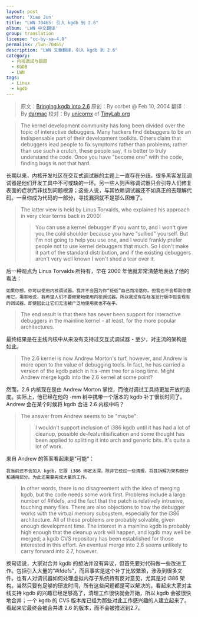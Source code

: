 ```yaml
---
layout: post
author: 'Xiao Jun'
title: "LWN 70465: 引入 kgdb 到 2.6"
album: 'LWN 中文翻译'
group: translation
license: "cc-by-sa-4.0"
permalink: /lwn-70465/
description: "LWN 文章翻译，引入 kgdb 到 2.6"
category:
  - 内核调试与跟踪
  - KGDB
  - LWN
tags:
  - Linux
  - kgdb
---
```


> 原文：[Bringing kgdb into 2.6](https://lwn.net/Articles/70465/)
> 原创：By corbet @ Feb 10, 2004
> 翻译：By [darmac](https://github.com/darmac)
> 校对：By [unicornx](https://github.com/unicornx) of [TinyLab.org][1]

> The kernel development community has long been divided over the topic of interactive debuggers. Many hackers find debuggers to be an indispensable part of their development toolkits. Others claim that debuggers lead people to fix symptoms rather than problems; rather than use such a crutch, these people say, it is better to truly understand the code. Once you have "become one" with the code, finding bugs is not that hard. 

长期以来，内核开发社区在交互式调试器的主题上一直存在分歧。很多黑客发现调试器是他们开发工具中不可或缺的一环。另一些人则声称调试器只会引导人们修复表面的症状而非找到问题根源；这些人说，与其依赖调试器还不如真正的去理解代码。一旦你成为代码的一部分，寻找漏洞就不是那么困难了。

>The latter view is held by Linus Torvalds, who explained his approach in very clear terms back in 2000: 
>>You can use a kernel debugger if you want to, and I won't give you the cold shoulder because you have "sullied" yourself. But I'm not going to help you use one, and I would frankly prefer people not to use kernel debuggers that much. So I don't make it part of the standard distribution, and if the existing debuggers aren't very well known I won't shed a tear over it. 

后一种观点为 Linus Torvalds 所持有，早在 2000 年他就非常清楚地表达了他的看法：
```
如果你想，你可以使用内核调试器，我并不会因为你“贬低”自己而冷落你。但我也不会帮助你使用它，坦率地说，我希望人们不要频繁地使用内核调试器。所以我没有在标准发行版中包含现有的调试器，即便因此让它们无法被广泛地使用我也不在乎。
```

>The end result is that there has never been support for interactive debuggers in the mainline kernel - at least, for the more popular architectures. 

最终结果是在主线内核中从来没有支持过交互式调试器 - 至少，对主流的架构是如此。

> The 2.6 kernel is now Andrew Morton's turf, however, and Andrew is more open to the value of debugging tools. In fact, he has carried a version of the kgdb patch in his -mm tree for a long time. Might Andrew merge kgdb into the 2.6 kernel at some point?

然而，2.6 内核现在是由 Andrew Morton 掌控，而他对调试工具持更加开放的态度。实际上，他已经在他的 -mm 树中携带一个版本的 kgdb 补丁很长时间了。 Andrew 会在某个时候将 kgdb 合进 2.6 内核中吗？

> The answer from Andrew seems to be "maybe":
>> I wouldn't support inclusion of i386 kgdb until it has had a lot of cleanup, possible de-featuritisification and some thought has been applied to splitting it into arch and generic bits. It's quite a lot of work.

来自 Andrew 的答案看起来是“可能”：
```
我当前还不会加入 kgdb，它跟 i386 绑定太深，除非它经过一些清理，将其拆解为架构部分和通用部分。为此还需要完成大量的工作。
```
> In other words, there is no disagreement with the idea of merging kgdb, but the code needs some work first. Problems include a large number of #ifdefs, and the fact that the patch is relatively intrusive, touching many files. There are also objections to how the debugger works with the virtual memory subsystem, especially for the i386 architecture. All of these problems are probably solvable, given enough development time. The interest in a mainline kgdb is probably high enough that the cleanup work will happen, and kgdb may well be merged; a kgdb CVS repository has been established for those interested in this effort. An eventual merge into 2.6 seems unlikely to carry forward into 2.7, however.

换句话说，大家对合并 kgdb 的想法并没有异议，但首先要对代码做一些改进工作。包括引入大量的“#ifdefs”，而且事实是这个补丁比较繁琐，涉及到很多文件。也有人对调试器如何处理虚拟内存子系统持有反对意见，尤其是对 i386 架构。当然只要有足够的研发时间，所有这些问题都是可以解决的。看起来大家对主线支持 kgdb 的兴趣已经足够高了，清理工作很快就会开始，所以 kgdb 会被很快地合并；一个 kgdb 的 CVS 版本库已经为那些对此工作感兴趣的人建立起来了。看起来它最终会被合并进 2.6 的版本，而不会被推迟到2.7。

[1]: http://tinylab.org